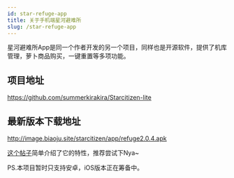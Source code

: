 ```yaml
---
id: star-refuge-app
title: 关于手机端星河避难所
slug: /star-refuge-app
---
```

星河避难所App是同一个作者开发的另一个项目，同样也是开源软件，提供了机库管理，萝卜商品购买，一键重置等多项功能。

## 项目地址
https://github.com/summerkirakira/Starcitizen-lite

## 最新版本下载地址
http://image.biaoju.site/starcitizen/app/refuge2.0.4.apk

[这个帖子](https://tieba.baidu.com/p/8107660971)简单介绍了它的特性，推荐尝试下Nya~

PS.本项目暂时只支持安卓，iOS版本正在筹备中。